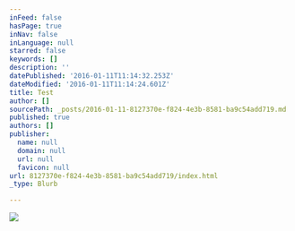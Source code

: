 ```yaml
---
inFeed: false
hasPage: true
inNav: false
inLanguage: null
starred: false
keywords: []
description: ''
datePublished: '2016-01-11T11:14:32.253Z'
dateModified: '2016-01-11T11:14:24.601Z'
title: Test
author: []
sourcePath: _posts/2016-01-11-8127370e-f824-4e3b-8581-ba9c54add719.md
published: true
authors: []
publisher:
  name: null
  domain: null
  url: null
  favicon: null
url: 8127370e-f824-4e3b-8581-ba9c54add719/index.html
_type: Blurb

---
```

![](https://s3-us-west-2.amazonaws.com/the-grid-img/p/d9851abb0cafa1049ef7ad005d310d7f95a07bdd.jpg)